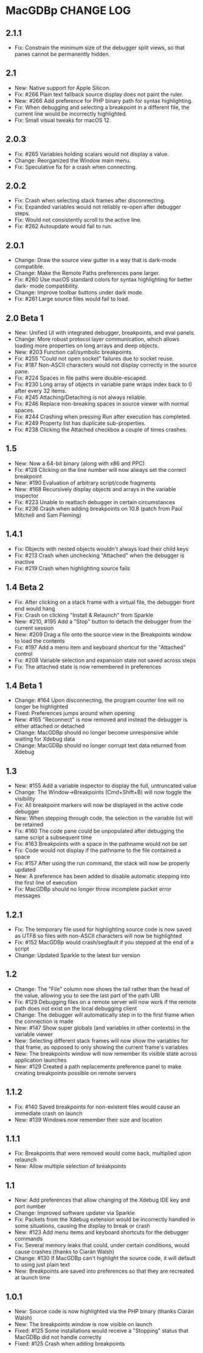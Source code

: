 MacGDBp                                                               CHANGE LOG
================================================================================

2.1.1
---------------------
- Fix: Constrain the minimum size of the debugger split views, so that panes
  cannot be permanently hidden.

2.1
---------------------
- New: Native support for Apple Silicon.
- Fix: #266  Plain text fallback source display does not paint the ruler.
- New: #266  Add preference for PHP binary path for syntax highlighting.
- Fix: When debugging and selecting a breakpoint in a different file, the
  current line would be incorrectly highlighted.
- Fix: Small visual tweaks for macOS 12.

2.0.3
---------------------
- Fix: #265  Variables holding scalars would not display a value.
- Change: Reorganized the Window main menu.
- Fix: Speculative fix for a crash when connecting.

2.0.2
---------------------
- Fix: Crash when selecting stack frames after disconnecting.
- Fix: Expanded variables would not reliably re-open after debugger steps.
- Fix: Would not consistently scroll to the active line.
- Fix: #262  Autoupdate would fail to run.

2.0.1
---------------------
- Change: Draw the source view gutter in a way that is dark-mode compatible.
- Change: Make the Remote Paths preferences pane larger.
- Fix: #260  Use macOS standard colors for syntax highlighting for better dark-
  mode compatibility.
- Change: Improve toolbar buttons under dark mode.
- Fix: #261  Large source files would fail to load.

2.0 Beta 1
---------------------
- New: Unified UI with integrated debugger, breakpoints, and eval panels.
- Change: More robust protocol layer communication, which allows loading more
  properties on long arrays and deep objects.
- New: #203  Function call/symbolic breakpoints.
- Fix: #255  "Could not open socket" failures due to socket reuse.
- Fix: #187  Non-ASCII characters would not display correctly in the source
  pane.
- Fix: #224  Spaces in file paths were double-escaped.
- Fix: #230  Long array of objects in variable pane wraps index back to 0
  after every 32 items.
- Fix: #245  Attaching/Detaching is not always reliable.
- Fix: #246  Replace non-breaking spaces in source viewer with normal spaces.
- Fix: #244  Crashing when pressing Run after execution has completed.
- Fix: #249  Property list has duplicate sub-properties.
- Fix: #238  Clicking the Attached checkbox a couple of times crashes.


1.5
---------------------
- New: Now a 64-bit binary (along with x86 and PPC)
- Fix: #128  Clicking on the line number will now always set the correct
  breakpoint
- New: #190  Evaluation of arbitrary script/code fragments
- New: #168  Recursively display objects and arrays in the variable inspector
- Fix: #223  Unable to reattach debugger in certain circumstances
- Fix: #236  Crash when adding breakpoints on 10.8 (patch from Paul Mitchell
  and Sam Fleming)


1.4.1
---------------------
- Fix: Objects with nested objects wouldn't always load their child keys
- Fix: #213  Crash when unchecking "Attached" when the debugger is inactive
- Fix: #219  Crash when highlighting source fails


1.4 Beta 2
---------------------
- Fix: After clicking on a stack frame with a virtual file, the debugger front
  end would hang
- Fix: Crash on clicking "Install & Relaunch" from Sparkle
- New: #210, #195  Add a "Stop" button to detach the debugger from the current
  session
- New: #209  Drag a file onto the source view in the Breakpoints window to load
  the contents
- Fix: #197  Add a menu item and keyboard shortcut for the "Attached" control
- Fix: #208  Variable selection and expansion state not saved across steps
- Fix: The attached state is now remembered in preferences


1.4 Beta 1
---------------------
- Change: #164  Upon disconnecting, the program counter line will no longer be
  highlighted
- Fixed: Preferences jumps around when opening
- New: #165  "Reconnect" is now removed and instead the debugger is either
  attached or detached
- Change: MacGDBp should no longer become unresponsive while waiting for Xdebug
  data
- Change: MacGDBp should no longer corrupt text data returned from Xdebug


1.3
---------------------
- New: #155  Add a variable inspector to display the full, untruncated value
- Change: The Window->Breakpoints (Cmd+Shift+B) will now toggle the visibility
- Fix: All breakpoint markers will now be displayed in the active code debugger
- New: When stepping through code, the selection in the variable list will be
retained
- Fix: #160  The code pane could be unpopulated after debugging the same script
a subsequent time
- Fix: #163  Breakpoints with a space in the pathname would not be set
- Fix: Code would not display if the pathname to the file contained a space
- Fix: #157  After using the run command, the stack will now be properly updated
- New: A preference has been added to disable automatic stepping into the
first line of execution
- Fix: MacGDBp should no longer throw incomplete packet error messages


1.2.1
---------------------
- Fix: The temporary file used for highlighting source code is now saved as UTF8
so files with non-ASCII characters will now be highlighted
- Fix: #152  MacGDBp would crash/segfault if you stepped at the end of a script
- Change: Updated Sparkle to the latest bzr version


1.2
---------------------
- Change: The "File" column now shows the tail rather than the head of the
value, allowing you to see the last part of the path URI
- Fix: #129  Debugging files on a remote server will now work if the remote path
does not exist on the local debugging client
- Change: The debugger will automatically step in to the first frame when the
connection is made
- New: #147  Show super globals (and variables in other contexts) in the
variable viewer
- New: Selecting different stack frames will now show the variables for that
frame, as opposed to only showing the current frame's variables
- New: The breakpoints window will now remember its visible state across
application launches
- New: #129  Created a path replacements preference panel to make creating
breakpoints possible on remote servers


1.1.2
---------------------
- Fix: #140  Saved breakpoints for non-existent files would cause an immediate 
crash on launch
- New: #139  Windows now remember their size and location


1.1.1
---------------------
- Fix: Breakpoints that were removed would come back, multiplied upon relaunch
- New: Allow multiple selection of breakpoints


1.1
---------------------
- New: Add preferences that allow changing of the Xdebug IDE key and port number
- Change: Improved software updater via Sparkle
- Fix: Packets from the Xdebug extension would be incorrectly handled in some
situations, causing the display to break or crash
- New: #123  Add menu items and keyboard shortcuts for the debugger commands
- Fix: Several memory leaks that could, under certain conditions, would cause 
crashes (thanks to Ciarán Walsh)
- Change: #130  If MacGDBp can't highlight the source code, it will default to 
using just plain text
- New: Breakpoints are saved into preferences so that they are recreated at 
launch time


1.0.1
---------------------
- New: Source code is now highlighted via the PHP binary (thanks Ciarán Walsh)
- New: The breakpoints window is now visible on launch
- Fixed: #125  Some installations would receive a "Stopping" status that MacGDBp 
did not handle correctly
- Fixed: #125  Crash when adding breakpoints
